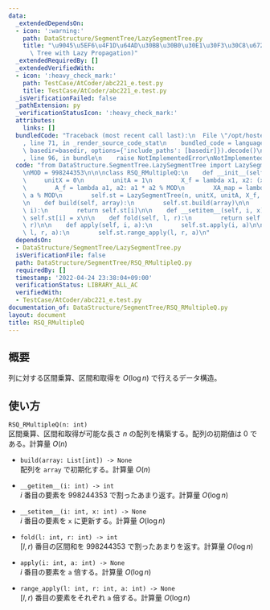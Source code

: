 ```yaml
---
data:
  _extendedDependsOn:
  - icon: ':warning:'
    path: DataStructure/SegmentTree/LazySegmentTree.py
    title: "\u9045\u5EF6\u4F1D\u64AD\u30BB\u30B0\u30E1\u30F3\u30C8\u6728 (Segment\
      \ Tree with Lazy Propagation)"
  _extendedRequiredBy: []
  _extendedVerifiedWith:
  - icon: ':heavy_check_mark:'
    path: TestCase/AtCoder/abc221_e.test.py
    title: TestCase/AtCoder/abc221_e.test.py
  _isVerificationFailed: false
  _pathExtension: py
  _verificationStatusIcon: ':heavy_check_mark:'
  attributes:
    links: []
  bundledCode: "Traceback (most recent call last):\n  File \"/opt/hostedtoolcache/Python/3.10.5/x64/lib/python3.10/site-packages/onlinejudge_verify/documentation/build.py\"\
    , line 71, in _render_source_code_stat\n    bundled_code = language.bundle(stat.path,\
    \ basedir=basedir, options={'include_paths': [basedir]}).decode()\n  File \"/opt/hostedtoolcache/Python/3.10.5/x64/lib/python3.10/site-packages/onlinejudge_verify/languages/python.py\"\
    , line 96, in bundle\n    raise NotImplementedError\nNotImplementedError\n"
  code: "from DataStructure.SegmentTree.LazySegmentTree import LazySegmentTree\n\n\
    \nMOD = 998244353\n\n\nclass RSQ_RMultipleQ:\n    def __init__(self, n):\n   \
    \     unitX = 0\n        unitA = 1\n        X_f = lambda x1, x2: (x1 + x2) % MOD\n\
    \        A_f = lambda a1, a2: a1 * a2 % MOD\n        XA_map = lambda x, a: x *\
    \ a % MOD\n        self.st = LazySegmentTree(n, unitX, unitA, X_f, A_f, XA_map)\n\
    \n    def build(self, array):\n        self.st.build(array)\n\n    def __getitem__(self,\
    \ i):\n        return self.st[i]\n\n    def __setitem__(self, i, x):\n       \
    \ self.st[i] = x\n\n    def fold(self, l, r):\n        return self.st.fold(l,\
    \ r)\n\n    def apply(self, i, a):\n        self.st.apply(i, a)\n\n    def range_apply(self,\
    \ l, r, a):\n        self.st.range_apply(l, r, a)\n"
  dependsOn:
  - DataStructure/SegmentTree/LazySegmentTree.py
  isVerificationFile: false
  path: DataStructure/SegmentTree/RSQ_RMultipleQ.py
  requiredBy: []
  timestamp: '2022-04-24 23:38:04+09:00'
  verificationStatus: LIBRARY_ALL_AC
  verifiedWith:
  - TestCase/AtCoder/abc221_e.test.py
documentation_of: DataStructure/SegmentTree/RSQ_RMultipleQ.py
layout: document
title: RSQ_RMultipleQ
---
```


## 概要
列に対する区間乗算、区間和取得を $O(\log n)$ で行えるデータ構造。

## 使い方
`RSQ_RMultipleQ(n: int)`  
区間乗算、区間和取得が可能な長さ $n$ の配列を構築する。配列の初期値は $0$ である。計算量 $O(n)$

- `build(array: List[int]) -> None`  
配列を `array` で初期化する。計算量 $O(n)$

- `__getitem__(i: int) -> int`  
$i$ 番目の要素を $998244353$ で割ったあまり返す。計算量 $O(\log n)$

- `__setitem__(i: int, x: int) -> None`  
$i$ 番目の要素を `x` に更新する。計算量 $O(\log n)$

- `fold(l: int, r: int) -> int`  
$[l, r)$ 番目の区間和を $998244353$ で割ったあまりを返す。計算量 $O(\log n)$

- `apply(i: int, a: int) -> None`  
$i$ 番目の要素を `a` 倍する。計算量 $O(\log n)$

- `range_apply(l: int, r: int, a: int) -> None`  
$[l, r)$ 番目の要素をそれぞれ `a` 倍する。計算量 $O(\log n)$
